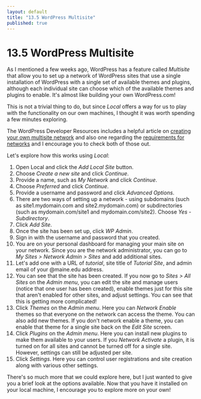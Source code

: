 ```yaml
---
layout: default
title: "13.5 WordPress Multisite"
published: true
---
```


# 13.5 WordPress Multisite

As I mentioned a few weeks ago, WordPress has a feature called _Multisite_ that allow you to set up a network of WordPress sites that use a single installation of WordPress with a single set of available themes and plugins, although each individual site can choose which of the available themes and plugins to enable. It's almost like building your own WordPress.com!

This is not a trivial thing to do, but since _Local_ offers a way for us to play with the functionality on our own machines, I thought it was worth spending a few minutes exploring.

The WordPress Developer Resources includes a helpful article on [creating your own multisite network](https://developer.wordpress.org/advanced-administration/multisite/create-network/) and also one regarding the [requirements for networks](https://developer.wordpress.org/advanced-administration/multisite/prepare-network/) and I encourage you to check both of those out.

Let's explore how this works using _Local_:

1. Open Local and click the _Add Local Site_ button.
2. Choose _Create a new site_ and click _Continue_.
3. Provide a name, such as _My Network_ and click _Continue_.
4. Choose _Preferred_ and click _Continue_.
5. Provide a username and password and click _Advanced Options_.
6. There are two ways of setting up a network - using subdomains (such as site1.mydomain.com and site2.mydomain.com) or subdirectories (such as mydomain.com/site1 and mydomain.com/site2). Choose _Yes - Subdirectory_.
7. Click _Add Site_.
8. Once the site has been set up, click _WP Admin_.
9. Sign in with the username and password that you created.
10. You are on your personal dashboard for managing your main site on your network. Since you are the network administrator, you can go to _My Sites > Network Admin > Sites_ and add additional sites.
11. Let's add one with a URL of _tutorial_, site title of _Tutorial Site_, and admin email of your @maine.edu address.
12. You can see that the site has been created. If you now go to _Sites > All Sites_ on the _Admin menu_, you can edit the site and manage users (notice that one user has been created), enable themes just for this site that aren't enabled for other sites, and adjust settings. You can see that this is getting more complicated!
13. Click _Themes_ on the _Admin menu_. Here you can _Network Enable_ themes so that everyone on the network can access the theme. You can also add new themes. If you don't network enable a theme, you can enable that theme for a single site back on the _Edit Site_ screen.
14. Click _Plugins_ on the _Admin menu_. Here you can install new plugins to make them available to your users. If you _Network Activate_ a plugin, it is turned on for all sites and cannot be turned off for a single site. However, settings can still be adjusted per site.
15. Click _Settings_. Here you can control user registrations and site creation along with various other settings.

There's so much more that we could explore here, but I just wanted to give you a brief look at the options available. Now that you have it installed on your local machine, I encourage you to explore more on your own!
